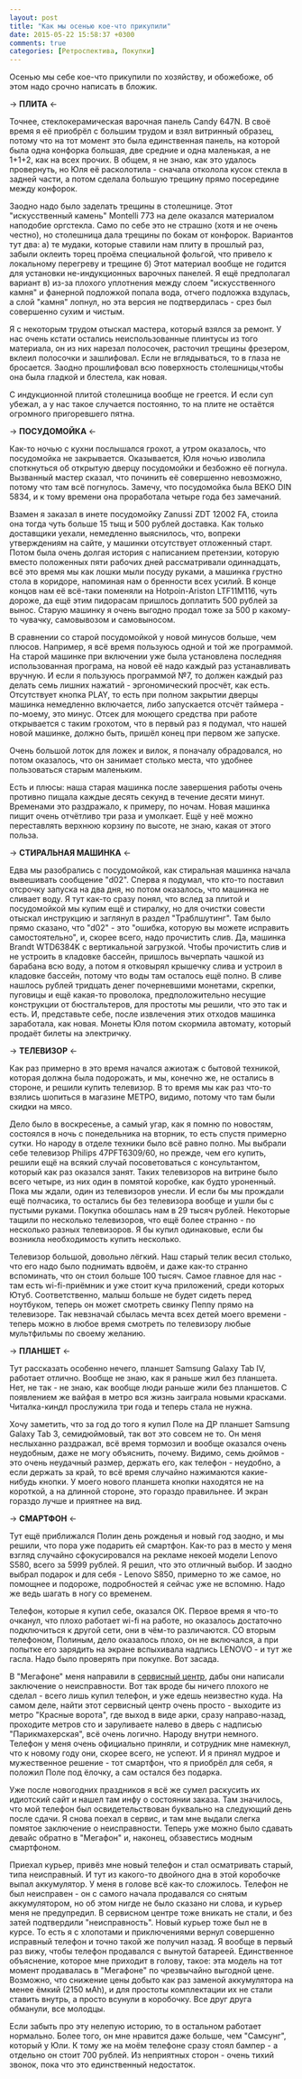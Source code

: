 ```yaml
---
layout: post
title: "Как мы осенью кое-что прикупили"
date: 2015-05-22 15:58:37 +0300
comments: true
categories: [Ретроспектива, Покупки]
---
```

Осенью мы себе кое-что прикупили по хозяйству, и обожебоже, об этом надо срочно написать в бложик.

-> **ПЛИТА** <-

Точнее, стеклокерамическая варочная панель Candy 647N. В своё время я её приобрёл с большим трудом и взял витринный образец, потому что на тот момент это была единственная панель, на которой была одна конфорка большая, две средние и одна маленькая, а не 1+1+2, как на всех прочих. В общем, я не знаю, как это удалось провернуть, но Юля её расколотила - сначала отколола кусок стекла в задней части, а потом сделала большую трещину прямо посередине между конфорок.

 Заодно надо было заделать трещины в столешнице. Этот "искусственный камень" Montelli 773 на деле оказался материалом наподобие оргстекла. Само по себе это не страшно (хотя и не очень честно), но столешница дала трещины по бокам от конфорок. Вариантов тут два: а) те мудаки, которые ставили нам плиту в прошлый раз, забыли оклеить торец проёма специальной фольгой, что привело к локальному перегреву и трещине б) Этот материал вообще не годится для установки не-индукционных варочных панелей. Я ещё предполагал вариант в) из-за плохого уплотнения между слоем "искусственного камня" и фанерной подложкой попала вода, отчего подложка вздулась, а слой "камня" лопнул, но эта версия не подтвердилась - срез был совершенно сухим и чистым. 

Я с некоторым трудом отыскал мастера, который взялся за ремонт. У нас очень кстати остались неиспользованные плинтусы из того материала, он из них нарезал полосочек, расточил трещины фрезером, вклеил полосочки и зашлифовал. Если не вглядываться, то в глаза не бросается. Заодно прошлифовал всю поверхность столешницы,чтобы она была гладкой и блестела, как новая.

С индукционной плитой столешница вообще не греется. И если суп убежал, а у нас такое случается постоянно, то на плите не остаётся огромного пригоревшего пятна.

-> **ПОСУДОМОЙКА** <-

Как-то ночью с кухни послышался грохот, а утром оказалось, что посудомойка не закрывается. Оказывается, Юля ночью изволила споткнуться об открытую дверцу посудомойки и безбожно её погнула. Вызванный мастер сказал, что починить её совершенно невозможно, потому что там всё погнулось. Замечу, что посудомойка была BEKO DIN 5834, и к тому времени она проработала четыре года без замечаний.

Взамен я заказал в инете посудомойку Zanussi ZDT 12002 FA, стоила она тогда чуть больше 15 тыщ и 500 рублей доставка. Как только доставщики уехали, немедленно выяснилось, что, вопреки утверждениям на сайте, у машинки отсутствует отложенный старт. Потом была очень долгая история с написанием претензии, которую вместо положенных пяти рабочих дней рассматривали одиннадцать, всё это время мы как лошки мыли посуду руками, а машинка грустно стола в коридоре, напоминая нам о бренности всех усилий. В конце концов нам её всё-таки поменяли на Hotpoin-Ariston LTF11M116, чуть дороже, да ещё этим пидорасам пришлось доплатить 500 рублей за вынос. Старую машинку я очень выгодно продал тоже за 500 р какому-то чувачку, самовывозом и самовыносом.

В сравнении со старой посудомойкой у новой минусов больше, чем плюсов. Например, я всё время пользуюсь одной и той же программой. На старой машинке при включении уже была установлена последняя использованная програма, на новой её надо каждый раз устанавливать вручную. И если я пользуюсь программой №7, то должен каждый раз делать семь лишних нажатий - эргономический просчёт, как есть. Отсутствует кнопка PLAY, то есть при полном закрытии дверцы машинка немедленно включается, либо запускается отсчёт таймера - по-моему, это минус. Отсек для моющего средства при работе открывается с таким грохотом, что в первый раз я подумал, что нашей новой машинке, должно быть, пришёл конец при первом же запуске.

Очень большой лоток для ложек и вилок, я поначалу обрадовался, но потом оказалось, что он занимает столько места, что удобнее пользоваться старым маленьким.

Есть и плюсы: наша старая машинка после завершения работы очень противно пищала каждые десять секунд в течение десяти минут. Временами это раздражало, к примеру, по ночам. Новая машинка пищит очень отчётливо три раза и умолкает. Ещё у неё можно переставлять верхнюю корзину по высоте, не знаю, какая от этого польза.

-> **СТИРАЛЬНАЯ МАШИНКА** <-

Едва мы разобрались с посудомойкой, как стиральная машинка начала вывешивать сообщение "d02". Сперва я подумал, что кто-то поставил отсрочку запуска на два дня, но потом оказалось, что машинка не сливает воду. Я тут как-то сразу понял, что вслед за плитой и посудомойкой мы купим ещё и стиралку, но для очистки совести отыскал инструкцию и заглянул в раздел "Траблшутинг". Там было прямо сказано, что "d02" - это "ошибка, которую вы можете исправить самостоятельно", и, скорее всего, надо прочистить слив. Да, машинка Brandt WTD6384K с вертикальной загрузкой. Чтобы прочистить слив и не устроить в кладовке бассейн, пришлось вычерпать чашкой из барабана всю воду, а потом я отковырял крышечку слива и устроил в кладовке бассейн, потому что воды там осталось ещё полно. В сливе нашлось рублей тридцать денег почерневшими монетами, скрепки, пуговицы и ещё какая-то проволока, предположительно несущие конструкции от бюстгальтеров, для простоты мы решили, что это так и есть. И, представьте себе, после извлечения этих отходов машинка заработала, как новая. Монеты Юля потом скормила автомату, который продаёт билеты на электричку.

-> **ТЕЛЕВИЗОР** <-

Как раз примерно в это время начался ажиотаж с бытовой техникой, которая должна была подорожать, и мы, конечно же, не остались в стороне, и решили купить телевизор. В то время мы как раз что-то взялись шопиться в магазине МЕТРО, видимо, потому что там были скидки на мясо.

Дело было в воскресенье, а самый угар, как я помню по новостям, состоялся в ночь с понедельника на вторник, то есть спустя примерно сутки. Но народу  в отделе техники было всё равно полно. Мы выбрали себе телевизор Philips 47PFT6309/60, но прежде, чем его купить, решили ещё на всякий случай посоветоваться с консультантом, который как раз оказался занят. Таких телевизоров на витрине было всего четыре, из них один в помятой коробке, как будто уроненный. Пока мы ждали, один из телевизоров унесли. И если бы мы прождали ещё полчасика, то остались бы без телевизора вообще и ушли бы с пустыми руками. Покупка обошлась нам в 29 тысяч рублей. Некоторые тащили по несколько телевизоров, что ещё более странно - по несколько разных телевизоров. Я бы купил одинаковые, если бы возникла необходимость купить несколько.

Телевизор большой, довольно лёгкий. Наш старый телик весил столько, что его надо было поднимать вдвоём, и даже как-то странно вспоминать, что он стоил больше 100 тысяч. Самое главное для нас - там есть wi-fi-приёмник и уже стоит куча приложений, среди которых Ютуб. Соответственно, малыш больше не будет сидеть перед ноутбуком, теперь он может смотреть свинку Пеппу прямо на телевизоре. Так невзначай сбылась мечта всех детей моего времени - теперь можно в любое время смотреть по телевизору любые мультфильмы по своему желанию.

-> **ПЛАНШЕТ** <-

Тут рассказать особенно нечего, планшет Samsung Galaxy Tab IV, работает отлично. Вообще не знаю, как я раньше жил без планшета. Нет, не так - не знаю, как вообще люди раньше жили без планшетов. С появлением же вайфая в метро вся жизнь заиграла новыми красками. Читалка-киндл прослужила три года и теперь стала не нужна. 

Хочу заметить, что за год до того я купил Поле на ДР планшет Samsung Galaxy Tab 3, семидюймовый, так вот это совсем не то. Он меня неслыханно раздражал, всё время тормозил и вообще оказался очень неудобным, даже не могу объяснить, почему. Видимо, семь дюймов - это очень неудачный размер, держать его, как телефон - неудобно, а если держать за край, то всё время случайно нажимаются какие-нибудь кнопки. У моего нового планшета кнопки находятся не на короткой, а на длинной стороне, это гораздо правильнее. И экран гораздо лучше и приятнее на вид.

-> **СМАРТФОН** <-

Тут ещё приближался Полин день рожденья и новый год заодно, и мы решили, что пора уже подарить ей смартфон. Как-то раз в место у меня взгляд случайно сфокусировался на рекламе некоей модели Lenovo S580, всего за 5999 рублей. Я решил, что это отличный выбор. И заодно выбрал подарок и для себя - Lenovo S850, примерно то же самое, но помощнее и подороже, подробностей я сейчас уже не вспомню. Надо же ведь шагать в ногу со временем.

Телефон, которые я купил себе, оказался ОК. Первое время я что-то очканул, что плохо работает wi-fi на работе, но оказалось достаточно подключиться к другой сети, они в чём-то различаются. СО вторым телефоном, Полиным, дело оказалось плохо, он не включался, а при попытке его зарядить на экране вспыхивала надпись LENOVO - и тут же гасла. Надо было проверять при покупке. Вот засада.

В "Мегафоне" меня направили в [сервисный центр](http://www.pro-service.su/), дабы они написали заключение о неисправности. Вот так вроде бы ничего плохого не сделал - всего лишь купил телефон, и уже едешь неизвестно куда. На самом деле, найти этот сервисный центр очень просто - выходите из метро "Красные ворота", где выход в виде арки, сразу направо-назад, проходите метров сто и заруливаете налево в дверь с надписью "Парикмахерская", всё очень логично. Народу внутри немного. Телефон у меня очень официально приняли, и сотрудник мне намекнул, что к новому году они, скорее всего, не успеют. И я принял мудрое и мужественное решение - тот смартфон, что я приобрёл для себя, я положил Поле под ёлочку, а сам остался без подарка.

Уже после новогодних праздников я всё же сумел раскусить их идиотский сайт и нашел там инфу о состоянии заказа. Там значилось, что мой телефон был освидетельствован буквально на следующий день после сдачи. Я снова поехал в сервис, и там мне выдали слегка помятое заключение о неисправности. Теперь уже можно было сдавать девайс обратно в "Мегафон" и, наконец, обзавестись модным смартфоном.

Приехал курьер, привёз мне новый телефон и стал осматривать старый, типа неисправный. И тут из какого-то двойного дна в этой коробочке выпал аккумулятор. У меня в голове всё как-то сложилось. Телефон не был неисправен - он с самого начала продавался со снятым аккумулятором, но об этом нигде не было сказано ни слова, и курьер меня не предупредил. В сервисном центре тоже вникать не стали, и без затей подтвердили "неисправность". Новый курьер тоже был не в курсе. То есть я с хлопотами и приключениями вернул совершенно исправный телефон и точно такой же получил назад. Я вообще в первый раз вижу, чтобы телефон продавался с вынутой батареей. Единственное объяснение, которое мне приходит в голову, такое: эта модель на тот момент продавалась в "Мегафоне" по чрезвычайно выгодной цене. Возможно, что снижение цены добыто как раз заменой аккумулятора на менее ёмкий (2150 мАh), и для простоты комплектации их не стали ставить внутрь, а просто всунули в коробочку. Все друг друга обманули, все молодцы.

Если забыть про эту нелепую историю,  то в остальном работает нормально. Более того, он мне нравится даже больше, чем "Самсунг", который у Юли. К тому же на моём телефоне сразу стоял бампер - а отдельно он стоит 700 рублей. Из неприятных сторон - очень тихий звонок, пока что это единственный недостаток.
